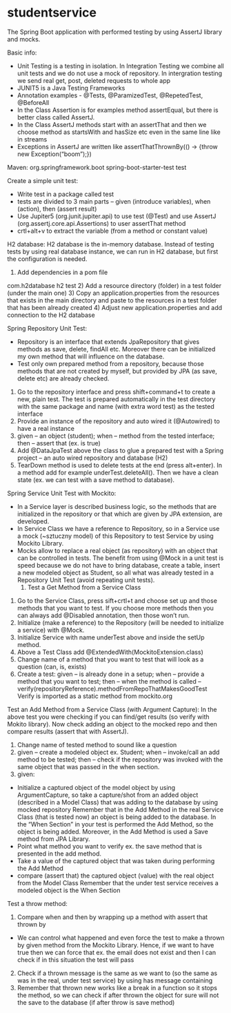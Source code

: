 # studentservice
The Spring Boot application with performed testing by using AssertJ library and mocks.

Basic info:
- Unit Testing is a testing in isolation. In Integration Testing we combine all unit tests and we do not use a mock of repository. In intergration testing we send real get, post, deleted requests to whole app
- JUNIT5 is a Java Testing Frameworks
- Annotation examples - @Tests, @ParamizedTest, @RepetedTest, @BeforeAll
- In the Class Assertion is for examples method assertEqual, but there is better class called AssertJ.
- In the Class AssertJ methods start with an assertThat and then we choose method as startsWith and hasSize etc even in the same line like in streams
- Exceptions in AssertJ are written like assertThatThrownBy(() → {throw new Exception(“boom”);})


Maven:
<dependency>
	<groupId>org.springframework.boot</groupId>
	<artifactId>spring-boot-starter-test</artifactId>
	<scope>test</scope>
</dependency>

Create a simple unit test:
- Write test in a package called test
- tests are divided to 3 main parts – given (introduce variables), when (action), then (assert result)
- Use Jupiter5 (org.junit.jupiter.api) to use test (@Test) 
and use AssertJ (org.assertj.core.api.Assertions) to user assertThat method
- crtl+alt+v to extract the variable (from a method or constant value)


H2 database:
H2 database is the in-memory database. Instead of testing tests by using real database instance, we can run in H2 database, but first the configuration is needed.
1) Add dependencies in a pom file
<dependency>
	<groupId>com.h2database</groupId>
	<artifactId>h2</artifactId>
	<scope>test</scope>
</dependency>
2) Add a resource directory (folder) in a test folder (under the main one)
3) Copy an application.properties from the resources that exists in the main directory and paste to the resources in a test folder that has been already created
4) Adjust new application.properties and add connection to the H2 database


Spring Repository Unit Test:
- Repository is an interface that extends JpaRepository that gives methods as save, delete, findAll etc. Moreover there can be initialized my own method that will influence on the database.
- Test only own prepared method from a repository, because those methods that are not created by myself, but provided by JPA (as save, delete etc) are already checked.
1) Go to the repository interface and press shift+command+t to create a new, plain test.
The test is prepared automatically in the test directory with the same package and name (with extra word test) as the tested interface
2) Provide an instance of the repository and auto wired it (@Autowired) to have a real instance 
3) given – an object (student); when – method from the tested interface; then – assert that (ex. is true)
4) Add @DataJpaTest above the class to glue a prepared test with a Spring project – an auto wired repository and database (H2)
5) TearDown method is used to delete tests at the end (press alt+enter). In a method add for example underTest.deleteAll(). Then we have a clean state (ex. we can test with a save method to database).


Spring Service Unit Test with Mockito:
- In a Service layer is described business logic, so the methods that are initialized in the repository or that which are given by JPA extension, are developed.
- In Service Class we have a reference to Repository, so in a Service use a mock (~sztuczny model) of this Repository to test Service by using Mockito Library.
- Mocks allow to replace a real object (as repository) with an object that can be controlled in tests. The benefit from using @Mock in a unit test is speed because we do not have to bring database, create a table, insert a new modeled object as Student, so all what was already tested in a Repository Unit Test (avoid repeating unit tests).
    1. Test a Get Method from a Service Class
1) Go to the Service Class, press sift+crtl+t and choose set up and those methods that you want to test. If you choose more methods then you can always add @Disabled annotation, then those won’t run.
2) Initialize (make a reference) to the Repository (will be needed to initialize a service) with @Mock.
3) Initialize Service with name underTest above and inside the setUp method.
4) Above a Test Class add @ExtendedWith(MockitoExtension.class)
5) Change name of a method that you want to test that will look as a question (can, is, exists)
6) Create a test: given – is already done in a setup; when – provide a method that you want to test; 
then – when the method is called – verify(repositoryReference).methodFromRepoThatMakesGoodTest
Verify is imported as a static method from mockito.org
 

Test an Add Method from a Service Class (with Argument Capture):
In the above test you were checking if you can find/get results (so verify with Mokito library). 
Now check adding an object to the mocked repo and then compare results (assert that with AssertJ).
1) Change name of tested method to sound like a question
2) given – create a modeled object ex. Student; when – invoke/call an add method to be tested; 
then – check if the repository was invoked with the same object that was passed in the when section.
3) given:
- Initialize a captured object of the model object by using ArgumentCapture, so take a capture/shot from an added object (described in a Model Class) that was adding to the database by using mocked repository 
	Remember that in the Add Method in the real Service Class (that is tested now) an object is 	being added to the database. 
	In the “When Section” in your test is performed the Add Method, so the object is being added. 	Moreover, in the Add Method is used a Save method from JPA Library.
- Point what method you want to verify ex. the save method that is presented in the add method.
- Take a value of the captured object that was taken during performing the Add Method
- compare (assert that) the captured object (value) with the real object from the Model Class
	Remember that the under test service receives a modeled object is the When Section



Test a throw method:
1) Compare when and then by wrapping up a method with assert that thrown by
+ We can control what happened and even force the test to make a thrown by given method from the Mockito Library. Hence, if we want to have true then we can force that ex. the email does not exist 
and then I can check if in this situation the test will pass
2) Check if a thrown message is the same as we want to (so the same as was in the real, under test service) by using has message containing
3) Remember that thrown new works like a break in a function so it stops the method, so we can check if after thrown the object for sure will not the save to the database (if after throw is save method)

